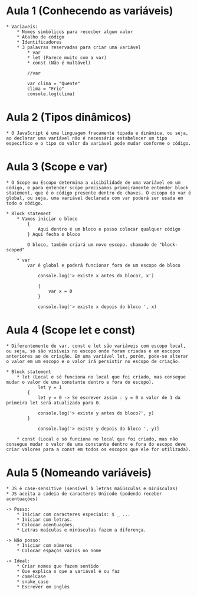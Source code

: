 # Aula 1 (Conhecendo as variáveis)

    * Variaveis:
        * Nomes simbólicos para rececber algum valor
        * Atalho de código
        * Identificadores
        * 3 palavras reservadas para criar uma variável
            * var
            * let (Parece muito com a var)
            * const (Não é multável)

            //var

            var clima = "Quente"
            clima = "Frio"
            console.log(clima)
# Aula 2 (Tipos dinâmicos)

    * O JavaScript é uma linguagem fracamente tipada e dinâmica, ou seja, ao declarar uma variável não é necessário estabelecer um tipo específico e o tipo do valor da variável pode mudar conforme o código.
# Aula 3 (Scope e var)

    * O Scope ou Escopo determina a visibilidade de uma variável em um código, e para entender scope precisamos primeiramente entender block statement, que é o código presente dentro de chaves. O escopo do var é global, ou seja, uma variável declarada com var poderá ser usada em todo o código. 

    * Block statement
        * Vamos iniciar o bloco
            {
                Aqui dentro é um bloco e posso colocar qualquer código
            } Aqui fecha o bloco
            
            O bloco, também criará um novo escopo. chamado de "block-scoped"

        * var 
            var é global e poderá funcionar fora de um escopo de bloco

                console.log('> existe x antes do bloco?, x')

                {
                    var x = 0
                }

                console.log('> existe x depois do bloco ', x)
# Aula 4 (Scope let e const)

    * Diferentemente de var, const e let são variáveis com escopo local, ou seja, só são visíveis no escopo onde foram criadas e em escopos anteriores ao de criação. Em uma variável let, porém, pode-se alterar o valor em um escopo e o valor irá persistir no escopo de criação.

    * Block statement
        * let (Local e só funciona no local que foi criado, mas consegue mudar o valor de uma constante dentro e fora do escopo).
                let y = 1
            {
                let y = 0 -> Se escrever assim : y = 0 o valor de 1 da primeira let será atualizado para 0.

                console.log('> existe y antes do bloco?', y)
            }

                console.log('> existe y depois do bloco ', y)]

        * const (Local e só funciona no local que foi criado, mas não consegue mudar o valor de uma constante dentro e fora do escopo deve criar valores para a const em todos os escopos que ele for utilizada).
# Aula 5 (Nomeando variáveis)

    * JS é case-sensitive (sensível à letras maiúsculas e minúsculas)
    * JS aceita a cadeia de caracteres Unicode (podendo receber acentuações)

    -> Posso:
        * Iniciar com caracteres especiais: $ _ ...
        * Iniciar com letras.
        * Colocar acentuações.
        * Letras maículas e minúsculas fazem a diferença.
        
    -> Não posso:
        * Iniciar com números
        * Colocar espaços vazios no nome

    -> Ideal: 
        * Criar nomes que fazem sentido
        * Que explica o que a variável é ou faz
        * camelCase
        * snake_case
        * Escrever em inglês
